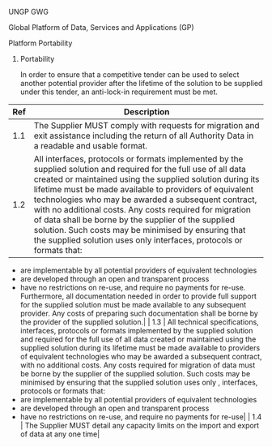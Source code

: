 UNGP GWG

Global Platform of Data, Services and Applications (GP)

Platform Portability

<span id="_Toc161554479" class="anchor"><span id="_Toc187050275" class="anchor"></span></span>

1.  <span id="_Toc405473558" class="anchor"></span>Portability

    In order to ensure that a competitive tender can be used to select another potential provider after the lifetime of the solution to be supplied under this tender, an anti-lock-in requirement must be met.

| Ref  | Description|
|------|-------------------------------------------------------------------------------------------------------------------------------------------------------------------------------------------------------------------------------------------------------------------------------------------------------------------------------------------------------------------------------------------------------------------------------------------------------------------------------------------------------------------------------------------------------------------------------|
| 1.1   | The Supplier MUST comply with requests for migration and exit assistance including the return of all Authority Data in a readable and usable format.|
| 1.2   | All interfaces, protocols or formats implemented by the supplied solution and required for the full use of all data created or maintained using the supplied solution during its lifetime must be made available to providers of equivalent technologies who may be awarded a subsequent contract, with no additional costs. Any costs required for migration of data shall be borne by the supplier of the supplied solution. Such costs may be minimised by ensuring that the supplied solution uses only interfaces, protocols or formats that:
* are implementable by all potential providers of equivalent technologies
* are developed through an open and transparent process
* have no restrictions on re-use, and require no payments for re-use.
Furthermore, all documentation needed in order to provide full support for the supplied solution must be made available to any subsequent provider. Any costs of preparing such documentation shall be borne by the provider of the supplied solution.|
| 1.3   | All technical specifications, interfaces, protocols or formats implemented by the supplied solution and required for the full use of all data created or maintained using the supplied solution during its lifetime must be made available to providers of equivalent technologies who may be awarded a subsequent contract, with no additional costs. Any costs required for migration of data must be borne by the supplier of the supplied solution. Such costs may be minimised by ensuring that the supplied solution uses only , interfaces, protocols or formats that: 
* are implementable by all potential providers of equivalent technologies
* are developed through an open and transparent process
* have no restrictions on re-use, and require no payments for re-use|
| 1.4   | The Supplier MUST detail any capacity limits on the import and export of data at any one time|
